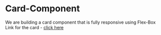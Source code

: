 # Card-Component
 We are building a card component that is fully responsive using Flex-Box  
 Link for the card - [click here](card-component-k.netlify.app/)
